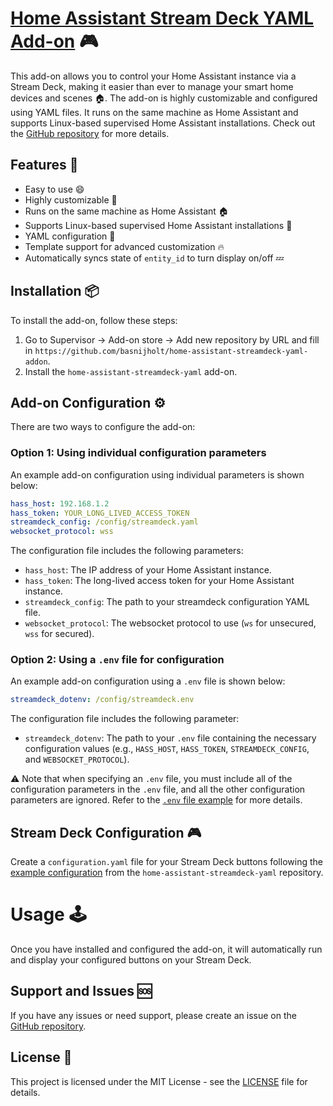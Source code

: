 # [Home Assistant Stream Deck YAML Add-on](https://github.com/basnijholt/home-assistant-streamdeck-yaml) 🎮

This add-on allows you to control your Home Assistant instance via a Stream Deck, making it easier than ever to manage your smart home devices and scenes 🏠.
The add-on is highly customizable and configured using YAML files.
It runs on the same machine as Home Assistant and supports Linux-based supervised Home Assistant installations.
Check out the [GitHub repository](https://github.com/basnijholt/home-assistant-streamdeck-yaml) for more details.

## Features 🌟
- Easy to use 😄
- Highly customizable 🔧
- Runs on the same machine as Home Assistant 🏠
- Supports Linux-based supervised Home Assistant installations 🐧
- YAML configuration 📁
- Template support for advanced customization 🔥
- Automatically syncs state of `entity_id` to turn display on/off 💤

## Installation 📦

To install the add-on, follow these steps:

1. Go to Supervisor -> Add-on store -> Add new repository by URL and fill in `https://github.com/basnijholt/home-assistant-streamdeck-yaml-addon`.
2. Install the `home-assistant-streamdeck-yaml` add-on.

## Add-on Configuration ⚙️

There are two ways to configure the add-on:

### Option 1: Using individual configuration parameters

An example add-on configuration using individual parameters is shown below:

```yaml
hass_host: 192.168.1.2
hass_token: YOUR_LONG_LIVED_ACCESS_TOKEN
streamdeck_config: /config/streamdeck.yaml
websocket_protocol: wss
```

The configuration file includes the following parameters:

- `hass_host`: The IP address of your Home Assistant instance.
- `hass_token`: The long-lived access token for your Home Assistant instance.
- `streamdeck_config`: The path to your streamdeck configuration YAML file.
- `websocket_protocol`: The websocket protocol to use (`ws` for unsecured, `wss` for secured).

### Option 2: Using a `.env` file for configuration

An example add-on configuration using a `.env` file is shown below:

```yaml
streamdeck_dotenv: /config/streamdeck.env
```

The configuration file includes the following parameter:

- `streamdeck_dotenv`: The path to your `.env` file containing the necessary configuration values (e.g., `HASS_HOST`, `HASS_TOKEN`, `STREAMDECK_CONFIG`, and `WEBSOCKET_PROTOCOL`).

⚠️ Note that when specifying an `.env` file, you must include all of the configuration parameters in the `.env` file, and all the other configuration parameters are ignored.
Refer to the [`.env` file example](https://github.com/basnijholt/home-assistant-streamdeck-yaml/blob/main/.env.example) for more details.

## Stream Deck Configuration 🎮

Create a `configuration.yaml` file for your Stream Deck buttons following the [example configuration](https://github.com/basnijholt/home-assistant-streamdeck-yaml/blob/main/configuration.yaml) from the `home-assistant-streamdeck-yaml` repository.

# Usage 🕹️

Once you have installed and configured the add-on, it will automatically run and display your configured buttons on your Stream Deck.

## Support and Issues 🆘

If you have any issues or need support, please create an issue on the [GitHub repository](https://github.com/basnijholt/home-assistant-streamdeck-yaml-addon/issues).

## License 📄

This project is licensed under the MIT License - see the [LICENSE](LICENSE) file for details.
